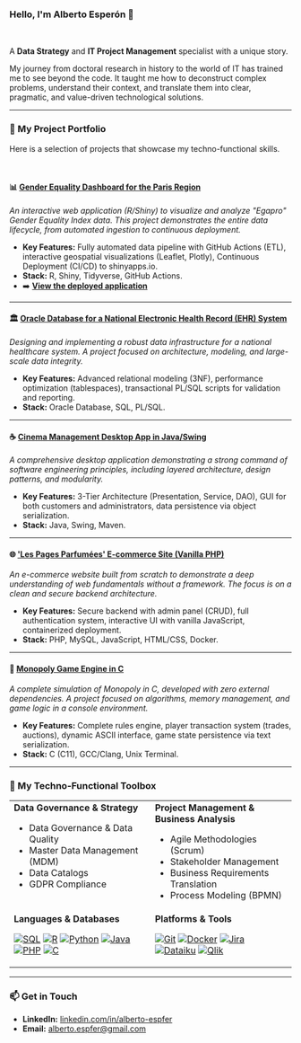 ### Hello, I'm Alberto Esperón 👋

<br>

A **Data Strategy** and **IT Project Management** specialist with a unique story. 

My journey from doctoral research in history to the world of IT has trained me to see beyond the code. It taught me how to deconstruct complex problems, understand their context, and translate them into clear, pragmatic, and value-driven technological solutions.

---

### 🚀 My Project Portfolio

Here is a selection of projects that showcase my techno-functional skills.

<br>

#### 📊 [Gender Equality Dashboard for the Paris Region](https://github.com/Alespfer/barometre-parite-idf)
*An interactive web application (R/Shiny) to visualize and analyze "Egapro" Gender Equality Index data. This project demonstrates the entire data lifecycle, from automated ingestion to continuous deployment.*
*   **Key Features:** Fully automated data pipeline with GitHub Actions (ETL), interactive geospatial visualizations (Leaflet, Plotly), Continuous Deployment (CI/CD) to shinyapps.io.
*   **Stack:** R, Shiny, Tidyverse, GitHub Actions.
*   ➡️ **[View the deployed application](https://alespfer.shinyapps.io/barometre-parite-idf/)**

---

#### 🏛️ [Oracle Database for a National Electronic Health Record (EHR) System](https://github.com/Alespfer/DMI-Oracle-Database-Architecture-for-a-National-Health-Record-System)
*Designing and implementing a robust data infrastructure for a national healthcare system. A project focused on architecture, modeling, and large-scale data integrity.*
*   **Key Features:** Advanced relational modeling (3NF), performance optimization (tablespaces), transactional PL/SQL scripts for validation and reporting.
*   **Stack:** Oracle Database, SQL, PL/SQL.

---

#### ☕ [Cinema Management Desktop App in Java/Swing](https://github.com/Alespfer/cinema-management-app)
*A comprehensive desktop application demonstrating a strong command of software engineering principles, including layered architecture, design patterns, and modularity.*
*   **Key Features:** 3-Tier Architecture (Presentation, Service, DAO), GUI for both customers and administrators, data persistence via object serialization.
*   **Stack:** Java, Swing, Maven.

---

#### 🌐 ['Les Pages Parfumées' E-commerce Site (Vanilla PHP)](https://github.com/Alespfer/pages-parfumees-pise-2025)
*An e-commerce website built from scratch to demonstrate a deep understanding of web fundamentals without a framework. The focus is on a clean and secure backend architecture.*
*   **Key Features:** Secure backend with admin panel (CRUD), full authentication system, interactive UI with vanilla JavaScript, containerized deployment.
*   **Stack:** PHP, MySQL, JavaScript, HTML/CSS, Docker.

---

#### 🎲 [Monopoly Game Engine in C](https://github.com/Alespfer/monopoly-pise-2025)
*A complete simulation of Monopoly in C, developed with zero external dependencies. A project focused on algorithms, memory management, and game logic in a console environment.*
*   **Key Features:** Complete rules engine, player transaction system (trades, auctions), dynamic ASCII interface, game state persistence via text serialization.
*   **Stack:** C (C11), GCC/Clang, Unix Terminal.

---

### 🔧 My Techno-Functional Toolbox

<table>
  <tr>
    <td valign="top" width="50%">
      <strong>Data Governance & Strategy</strong>
      <ul>
        <li>Data Governance & Data Quality</li>
        <li>Master Data Management (MDM)</li>
        <li>Data Catalogs</li>
        <li>GDPR Compliance</li>
      </ul>
    </td>
    <td valign="top" width="50%">
      <strong>Project Management & Business Analysis</strong>
      <ul>
        <li>Agile Methodologies (Scrum)</li>
        <li>Stakeholder Management</li>
        <li>Business Requirements Translation</li>
        <li>Process Modeling (BPMN)</li>
      </ul>
    </td>
  </tr>
  <tr>
    <td valign="top" width="50%">
      <strong>Languages & Databases</strong>
      <p align="left">
        <a href="#"><img alt="SQL" src="https://img.shields.io/badge/SQL-005C84?style=for-the-badge&logo=sql&logoColor=white"></a>
        <a href="#"><img alt="R" src="https://img.shields.io/badge/R-276DC3?style=for-the-badge&logo=r&logoColor=white"></a>
        <a href="#"><img alt="Python" src="https://img.shields.io/badge/Python-3776AB?style=for-the-badge&logo=python&logoColor=white"></a>
        <a href="#"><img alt="Java" src="https://img.shields.io/badge/Java-ED8B00?style=for-the-badge&logo=java&logoColor=white"></a>
        <a href="#"><img alt="PHP" src="https://img.shields.io/badge/PHP-777BB4?style=for-the-badge&logo=php&logoColor=white"></a>
        <a href="#"><img alt="C" src="https://img.shields.io/badge/C-A8B9CC?style=for-the-badge&logo=c&logoColor=white"></a>
      </p>
    </td>
    <td valign="top" width="50%">
      <strong>Platforms & Tools</strong>
      <p align="left">
        <a href="#"><img alt="Git" src="https://img.shields.io/badge/Git-F05032?style=for-the-badge&logo=git&logoColor=white"></a>
        <a href="#"><img alt="Docker" src="https://img.shields.io/badge/Docker-2496ED?style=for-the-badge&logo=docker&logoColor=white"></a>
        <a href="#"><img alt="Jira" src="https://img.shields.io/badge/Jira-0052CC?style=for-the-badge&logo=jira&logoColor=white"></a>
        <a href="#"><img alt="Dataiku" src="https://img.shields.io/badge/Dataiku-2AB1AC?style=for-the-badge&logo=dataiku&logoColor=white"></a>
        <a href="#"><img alt="Qlik" src="https://img.shields.io/badge/Qlik-009848?style=for-the-badge&logo=qlik&logoColor=white"></a>
      </p>
    </td>
  </tr>
</table>

---

### 📫 Get in Touch

*   **LinkedIn:** [linkedin.com/in/alberto-espfer](https://www.linkedin.com/in/alberto-espfer)
*   **Email:** alberto.espfer@gmail.com
